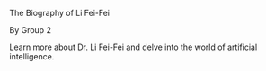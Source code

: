 The Biography of Li Fei-Fei

By Group 2

Learn more about Dr. Li Fei-Fei and delve into the world of artificial intelligence.
